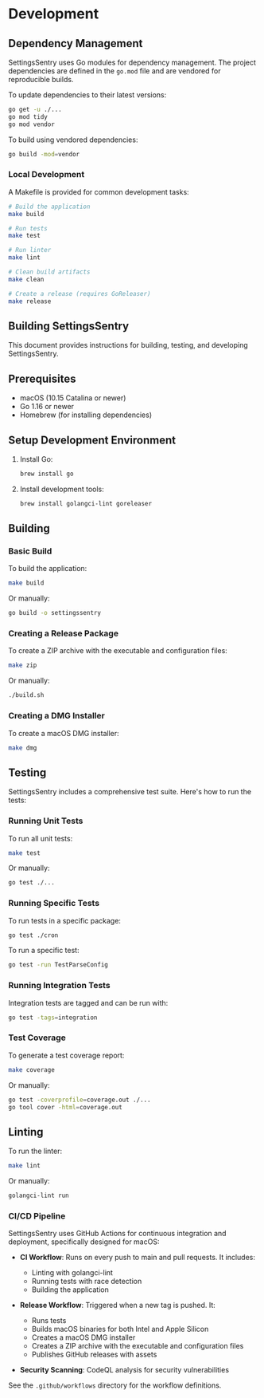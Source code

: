 # Development

## Dependency Management

SettingsSentry uses Go modules for dependency management. The project dependencies are defined in the `go.mod` file and are vendored for reproducible builds.

To update dependencies to their latest versions:

```bash
go get -u ./...
go mod tidy
go mod vendor
```

To build using vendored dependencies:

```bash
go build -mod=vendor
```

### Local Development

A Makefile is provided for common development tasks:

```bash
# Build the application
make build

# Run tests
make test

# Run linter
make lint

# Clean build artifacts
make clean

# Create a release (requires GoReleaser)
make release
```

## Building SettingsSentry

This document provides instructions for building, testing, and developing SettingsSentry.

## Prerequisites

- macOS (10.15 Catalina or newer)
- Go 1.16 or newer
- Homebrew (for installing dependencies)

## Setup Development Environment

1. Install Go:

   ```bash
   brew install go
   ```

2. Install development tools:

   ```bash
   brew install golangci-lint goreleaser
   ```

## Building

### Basic Build

To build the application:

```bash
make build
```

Or manually:

```bash
go build -o settingssentry
```

### Creating a Release Package

To create a ZIP archive with the executable and configuration files:

```bash
make zip
```

Or manually:

```bash
./build.sh
```

### Creating a DMG Installer

To create a macOS DMG installer:

```bash
make dmg
```

## Testing

SettingsSentry includes a comprehensive test suite. Here's how to run the tests:

### Running Unit Tests

To run all unit tests:

```bash
make test
```

Or manually:

```bash
go test ./...
```

### Running Specific Tests

To run tests in a specific package:

```bash
go test ./cron
```

To run a specific test:

```bash
go test -run TestParseConfig
```

### Running Integration Tests

Integration tests are tagged and can be run with:

```bash
go test -tags=integration
```

### Test Coverage

To generate a test coverage report:

```bash
make coverage
```

Or manually:

```bash
go test -coverprofile=coverage.out ./...
go tool cover -html=coverage.out
```

## Linting

To run the linter:

```bash
make lint
```

Or manually:

```bash
golangci-lint run
```

### CI/CD Pipeline

SettingsSentry uses GitHub Actions for continuous integration and deployment, specifically designed for macOS:

- **CI Workflow**: Runs on every push to main and pull requests. It includes:
  - Linting with golangci-lint
  - Running tests with race detection
  - Building the application

- **Release Workflow**: Triggered when a new tag is pushed. It:
  - Runs tests
  - Builds macOS binaries for both Intel and Apple Silicon
  - Creates a macOS DMG installer
  - Creates a ZIP archive with the executable and configuration files
  - Publishes GitHub releases with assets

- **Security Scanning**: CodeQL analysis for security vulnerabilities

See the `.github/workflows` directory for the workflow definitions.
